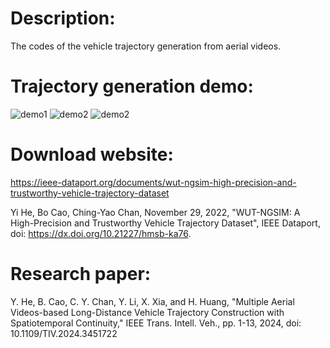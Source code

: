 # Description:
The codes of the vehicle trajectory generation from aerial videos.
# Trajectory generation demo:
![demo1](https://github.com/boocao/vehicle-trajectory-generation-dev/blob/main/config/%E6%9C%AA%E6%A0%87%E9%A2%98-1.png)
![demo2](https://github.com/boocao/vehicle-trajectory-generation-dev/blob/main/config/2023-06-06-18-59-27.gif)
![demo2](https://github.com/boocao/vehicle-trajectory-generation-dev/blob/main/config/2024-02-16-20-54-59.gif)
# Download website:
https://ieee-dataport.org/documents/wut-ngsim-high-precision-and-trustworthy-vehicle-trajectory-dataset

Yi He, Bo Cao, Ching-Yao Chan, November 29, 2022, "WUT-NGSIM: A High-Precision and Trustworthy Vehicle Trajectory Dataset", IEEE Dataport, doi: https://dx.doi.org/10.21227/hmsb-ka76.
# Research paper:
Y. He, B. Cao, C. Y. Chan, Y. Li, X. Xia, and H. Huang, "Multiple Aerial Videos-based Long-Distance Vehicle Trajectory Construction with Spatiotemporal Continuity," IEEE Trans. Intell. Veh., pp. 1-13, 2024, doi: 10.1109/TIV.2024.3451722
